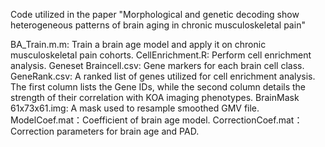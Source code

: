 Code utilized in the paper "Morphological and genetic decoding show heterogeneous patterns of brain aging in chronic musculoskeletal pain"

BA_Train.m.m: Train a brain age model and apply it on chronic musculoskeletal pain cohorts.
CellEnrichment.R: Perform cell enrichment analysis.
Geneset Braincell.csv: Gene markers for each brain cell class.
GeneRank.csv: A ranked list of genes utilized for cell enrichment analysis. The first column lists the Gene IDs, while the second column details the strength of their correlation with KOA imaging phenotypes.
BrainMask 61x73x61.img: A mask used to resample smoothed GMV file. 
ModelCoef.mat：Coefficient of brain age model.
CorrectionCoef.mat：Correction parameters for brain age and PAD.
